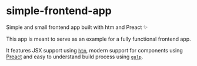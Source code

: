 # simple-frontend-app

Simple and small frontend app built with htm and Preact ✨

This app is meant to serve as an example for a fully functional frontend app.

It features JSX support using [`htm`](https://github.com/developit/htm), modern support for components using [Preact](https://preactjs.com/) and easy to understand build process using [`gulp`](https://github.com/gulpjs/gulp).
